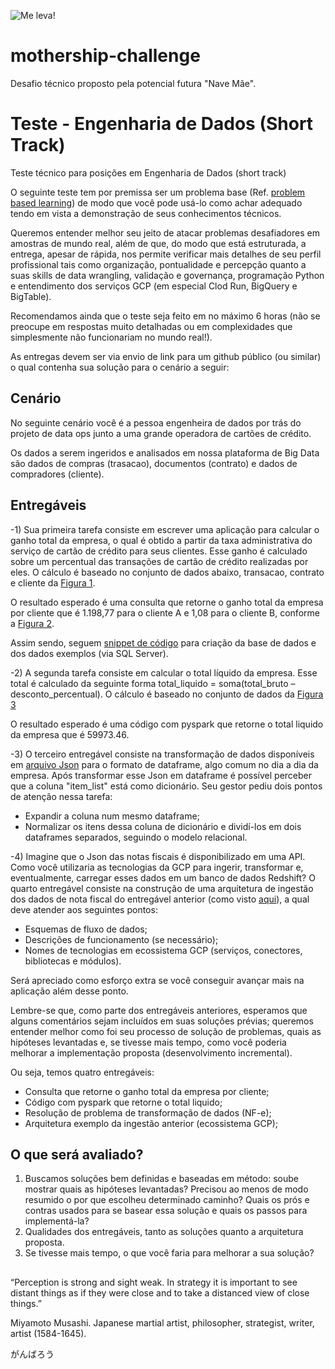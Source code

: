 ![Me leva!](https://www.npr.org/sections/13.7/2013/11/27/247220595/probing-extraterrestrial-abduction)
# mothership-challenge
Desafio técnico proposto pela potencial futura "Nave Mãe".

# Teste - Engenharia de Dados (Short Track)

Teste técnico para posições em Engenharia de Dados (short track)

O seguinte teste tem por premissa ser um problema base (Ref. <a href="https://teaching.cornell.edu/teaching-resources/engaging-students/problem-based-learning">problem based learning</a>) de modo que você pode usá-lo como achar adequado tendo em vista a demonstração de seus conhecimentos técnicos.

Queremos entender melhor seu jeito de atacar problemas desafiadores em amostras de mundo real, além de que, do modo que está estruturada, a entrega, apesar de rápida, nos permite verificar mais detalhes de seu perfil profissional tais como organização, pontualidade e percepção quanto a suas skills de data wrangling, validação e governança, programação Python e entendimento dos serviços GCP (em especial Clod Run, BigQuery e BigTable).

Recomendamos ainda que o teste seja feito em no máximo 6 horas (não se preocupe em respostas muito detalhadas ou em complexidades que simplesmente não funcionariam no mundo real!).

As entregas devem ser via envio de link para um github público (ou similar) o qual contenha sua solução para o cenário a seguir:


## Cenário

No seguinte cenário você é a pessoa engenheira de dados por trás do projeto de data ops junto a uma grande operadora de cartões de crédito.

Os dados a serem ingeridos e analisados em nossa plataforma de Big Data são dados de compras (trasacao), documentos (contrato) e dados de compradores (cliente).


## Entregáveis

-1) Sua primeira tarefa consiste em escrever uma aplicação para calcular o ganho total da empresa, o qual é obtido a partir da taxa administrativa do serviço de cartão de crédito para seus clientes. Esse ganho é calculado sobre um percentual das transações de cartão de crédito realizadas por eles. O cálculo é baseado no conjunto de dados abaixo, transacao, contrato e cliente da <a href="https://drive.google.com/file/d/1lA2eLHNMoMpApPGz6h7WQpphT9URWxB1/view?usp=sharing">Figura 1</a>.

O resultado esperado é uma consulta que retorne o ganho total da empresa por cliente que é 1.198,77 para o cliente A e 1,08 para o cliente B, conforme a <a href="https://drive.google.com/file/d/1KJ9SvkcRX94YQDyKI01ivG-5N3lZp3T1/view?usp=sharing">Figura 2</a>.

Assim sendo, seguem <a href="https://drive.google.com/file/d/1lqZZb9WgkyyL7qBZ5ZAPENVYoioK2hMs/view?usp=sharing">snippet de código</a> para criação da base de dados e dos dados exemplos (via SQL Server).

-2) A segunda tarefa consiste em calcular o total líquido da empresa. Esse total é calculado da seguinte forma total_liquido = soma(total_bruto – desconto_percentual). O cálculo é baseado no conjunto de dados da <a href="https://drive.google.com/file/d/1vekbII5FYAB57mMTwU9I64XRCATD_XqF/view?usp=sharing">Figura 3</a>

O resultado esperado é uma código com pyspark que retorne o total liquido da empresa que é 59973.46. 

-3) O terceiro entregável consiste na transformação de dados disponíveis em <a href="https://drive.google.com/file/d/1IDCjpDZh5St97jw4K_bAewJ8hf-rax9C/view?usp=sharing">arquivo Json</a> para o formato de dataframe, algo comum no dia a dia da empresa. Após transformar esse Json em dataframe é possível perceber que a coluna "item_list" está como dicionário. Seu gestor pediu dois pontos de atenção nessa tarefa:

- Expandir a coluna num mesmo dataframe;
- Normalizar os itens dessa coluna de dicionário e dividí-los em dois dataframes separados, seguindo o modelo relacional.

-4) Imagine que o Json das notas fiscais é disponibilizado em uma API. Como você utilizaria as tecnologias da GCP para ingerir, transformar e, eventualmente, carregar esses dados em um banco de dados Redshift? O quarto entregável consiste na construção de uma arquitetura de ingestão dos dados de nota fiscal do entregável anterior (como visto <a href="https://www.crystalloids.com/hs-fs/hubfs/Screenshot%202022-02-04%20at%2009-44-40-png.png?width=1232&name=Screenshot%202022-02-04%20at%2009-44-40-png.png">aqui</a>), a qual deve atender aos seguintes pontos:

- Esquemas de fluxo de dados;
- Descrições de funcionamento (se necessário);
- Nomes de tecnologias em ecossistema GCP (serviços, conectores, bibliotecas e módulos).

Será apreciado como esforço extra se você conseguir avançar mais na aplicação além desse ponto.

Lembre-se que, como parte dos entregáveis anteriores, esperamos que alguns comentários sejam incluídos em suas soluções prévias; queremos entender melhor como foi seu processo de solução de problemas, quais as hipóteses levantadas e, se tivesse mais tempo, como você poderia melhorar a implementação proposta (desenvolvimento incremental).

Ou seja, temos quatro entregáveis:

- Consulta que retorne o ganho total da empresa por cliente;
- Código com pyspark que retorne o total liquido;
- Resolução de problema de transformação de dados (NF-e);
- Arquitetura exemplo da ingestão anterior (ecossistema GCP);


## O que será avaliado?

1. Buscamos soluções bem definidas e baseadas em método: soube mostrar quais as hipóteses levantadas? Precisou ao menos de modo resumido o por que escolheu determinado caminho? Quais os prós e contras usados para se basear essa solução e quais os passos para implementá-la?
2. Qualidades dos entregáveis, tanto as soluções quanto a arquitetura proposta.
3. Se tivesse mais tempo, o que você faria para melhorar a sua solução?


## 

“Perception is strong and sight weak. In strategy it is important to see distant things as if they were close and to take a distanced view of close things.”

Miyamoto Musashi. Japanese martial artist, philosopher, strategist, writer, artist (1584-1645).

がんばろう


